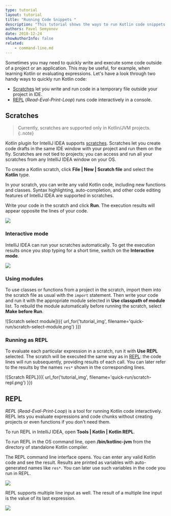 ```yaml
---
type: tutorial
layout: tutorial
title: "Running Code Snippets "
description: "This tutorial shows the ways to run Kotlin code snippets in a lightweight manner without creating or modifying the whole project."
authors: Pavel Semyonov
date: 2018-12-24
showAuthorInfo: false
related:
    - command-line.md
---
```


Sometimes you may need to quickly write and execute some code outside of a project or an application. This may be useful, for example, when learning Kotlin or evaluating expressions. Let's have a look through two handy ways to quickly run Kotlin code:
* [Scratches](#scratches) let you write and run code in a temporary file outside your project in IDE.
* [REPL](#repl) (_Read-Eval-Print-Loop_) runs code interactively in a console.     


## Scratches

> Currently, scratches are supported only in Kotlin/JVM projects.
{:.note}

Kotlin plugin for IntelliJ IDEA supports [scratches](https://www.jetbrains.com/help/idea/scratches.html). Scratches let you create code drafts in the same IDE window with your project and run them on the fly. Scratches are not tied to projects; you can access and run all your scratches from any IntelliJ IDEA window on your OS. 

To create a Kotlin scratch, click __File \| New \| Scratch file__ and select the __Kotlin__ type.

In your scratch, you can write any valid Kotlin code, including new functions and classes. Syntax highlighting, auto-completion, and other code editing features of IntelliJ IDEA are supported in scratches.

Write your code in the scratch and click __Run__. The execution results will appear opposite the lines of your code.

<div style="display: flex; align-items: center; margin-bottom: 10px;">
    <img
    src="{{ url_for('asset', path='images/tutorials/quick-run/scratch-run.png') }}"
    data-gif-src="{{ url_for('asset', path='images/tutorials/quick-run/scratch-run.gif') }}"
    class="gif-image">
</div>

### Interactive mode

IntelliJ IDEA can run your scratches automatically. To get the execution results once you stop typing for a short time, switch on the __Interactive mode__.

<div style="display: flex; align-items: center; margin-bottom: 10px;">
    <img
    src="{{ url_for('asset', path='images/tutorials/quick-run/scratch-interactive.png') }}"
    data-gif-src="{{ url_for('asset', path='images/tutorials/quick-run/scratch-interactive.gif') }}"
    class="gif-image">
</div>

### Using modules

To use classes or functions from a project in the scratch, import them into the scratch file as usual with the `import` statement. Then write your code and run it with the appropriate module selected in __Use classpath of module__ list. To rebuild the module automatically before running the scratch, select __Make before Run__.

![Scratch select module]({{ url_for('tutorial_img', filename='quick-run/scratch-select-module.png') }})

### Running as REPL 

To evaluate each particular expression in a scratch, run it with __Use REPL__ selected. The scratch will be executed the same way as in [REPL](#repl): the code lines will run subsequently, providing results of each call. You can later refer to the results by the names `res*` shown in the corresponding lines.

![Scratch REPL]({{ url_for('tutorial_img', filename='quick-run/scratch-repl.png') }})

## REPL

_REPL_ (_Read-Eval-Print-Loop_) is a tool for running Kotlin code interactively. REPL lets you evaluate expressions and code chunks without creating projects or even functions if you don't need them. 

To run REPL in IntelliJ IDEA, open __Tools \| Kotlin \| Kotlin REPL__.

To run REPL in the OS command line, open __/bin/kotlinc-jvm__ from the directory of standalone Kotlin compiler.

The REPL command line interface opens. You can enter any valid Kotlin code and see the result. Results are printed as variables with auto-generated names like `res*`. You can later use such variables in the code you run in REPL.

<div style="display: flex; align-items: center; margin-bottom: 10px;">
    <img
    src="{{ url_for('asset', path='images/tutorials/quick-run/repl-run.png') }}"
    data-gif-src="{{ url_for('asset', path='images/tutorials/quick-run/repl-run.gif') }}"
    class="gif-image">
</div>

REPL supports multiple line input as well. The result of a multiple line input is the value of its last expression. 

<div style="display: flex; align-items: center; margin-bottom: 10px;">
    <img
    src="{{ url_for('asset', path='images/tutorials/quick-run/repl-multi-line.png') }}"
    data-gif-src="{{ url_for('asset', path='images/tutorials/quick-run/repl-multi-line.gif') }}"
    class="gif-image">
</div>
